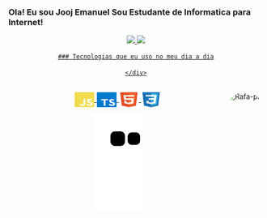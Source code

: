 ### Ola! Eu sou Jooj Emanuel Sou Estudante de Informatica para Internet!

<div align="center">
  <a href="https://github.com/JoojEmanuel">
    <img height="150em" src="https://cdn.discordapp.com/attachments/656575681676705805/1004376227559248013/unknown.png"/>
    <img height="150em" src="https://cdn.discordapp.com/attachments/656575681676705805/1004385654198775808/unknown.png"/>
    
    
    ### Tecnologias que eu uso no meu dia a dia
    
    </div>
<div style="display: inline_block"><br>
  <img align="center" alt="dsouloficial-Js" height="30" width="40" src="https://raw.githubusercontent.com/devicons/devicon/master/icons/javascript/javascript-plain.svg">
  <img align="center" alt="dsoulfocial-Ts" height="30" width="40" src="https://raw.githubusercontent.com/devicons/devicon/master/icons/typescript/typescript-plain.svg">

  <img align="center" alt="dsouloficial-HTML" height="30" width="40" src="https://raw.githubusercontent.com/devicons/devicon/master/icons/html5/html5-original.svg">
  <img align="center" alt="dsouloficial-CSS" height="30" width="40" src="https://raw.githubusercontent.com/devicons/devicon/master/icons/css3/css3-original.svg">
   <img align="right" alt="Rafa-pic" height="150" style="border-radius:50px;" src="https://cdn.discordapp.com/attachments/539599195007614977/1004394976714686485/YOUZN1OV_400x400.jpg">
</div>

  
  ![Snake animation](https://github.com/rafaballerini/rafaballerini/blob/output/github-contribution-grid-snake.svg)
  
</div>
